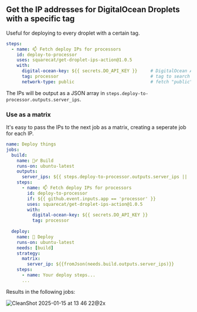 ## Get the IP addresses for DigitalOcean Droplets with a specific tag

Useful for deploying to every droplet with a certain tag.

```yaml
steps:
  - name: 📫 Fetch deploy IPs for processors
    id: deploy-to-processor    
    uses: squarecat/get-droplet-ips-action@1.0.5
    with:
      digital-ocean-key: ${{ secrets.DO_API_KEY }}     # DigitalOcean API key
      tag: processor                                   # tag to search for
      network-type: public                             # fetch "public" or "private" IPs
```

The IPs will be output as a JSON array in `steps.deploy-to-processor.outputs.server_ips`.

### Use as a matrix

It's easy to pass the IPs to the next job as a matrix, creating a seperate job for each IP.

```yaml
name: Deploy things
jobs:
  build:
    name: 👷‍♂️ Build
    runs-on: ubuntu-latest    
    outputs:
      server_ips: ${{ steps.deploy-to-processor.outputs.server_ips || 'no-server-ip-found' }}    
    steps:
      - name: 📫 Fetch deploy IPs for processors
        id: deploy-to-processor
        if: ${{ github.event.inputs.app == 'processor' }}
        uses: squarecat/get-droplet-ips-action@1.0.5
        with:
          digital-ocean-key: ${{ secrets.DO_API_KEY }}
          tag: processor
          
  deploy:
    name: 🚀 Deploy
    runs-on: ubuntu-latest
    needs: [build]
    strategy:
      matrix:
        server_ip: ${{fromJson(needs.build.outputs.server_ips)}}    
    steps:
      - name: Your deploy steps...
      ...
```

Results in the following jobs:

![CleanShot 2025-01-15 at 13 46 22@2x](https://github.com/user-attachments/assets/8bfe8eaf-d453-4fdd-a739-86eb9ec9b848)
